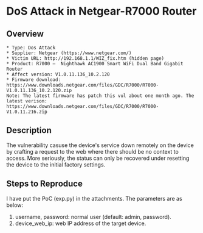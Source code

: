 # DoS Attack in Netgear-R7000 Router

## Overview

    * Type: Dos Attack
    * Supplier: Netgear (https://www.netgear.com/)
    * Victim URL: http://192.168.1.1/WIZ_fix.htm (hidden page)
    * Product: R7000 —  Nighthawk AC1900 Smart WiFi Dual Band Gigabit Router
    * Affect version: V1.0.11.136_10.2.120
    * Firmware download: https://www.downloads.netgear.com/files/GDC/R7000/R7000-V1.0.11.136_10.2.120.zip
    Note: The latest firmware has patch this vul about one month ago. The latest verison: https://www.downloads.netgear.com/files/GDC/R7000/R7000-V1.0.11.216.zip
 

## Description

The vulnerability casuse the device's service down remotely on the device by crafting a request to the web where there should be no context to access. More seriously, the status can only be recovered under resetting the device to the initial factory settings.


## Steps to Reproduce

I have put the PoC (exp.py) in the attachments. The parameters are as below:
1. username, password: normal user (default: admin, password).
2. device_web_ip: web IP address of the target device.
